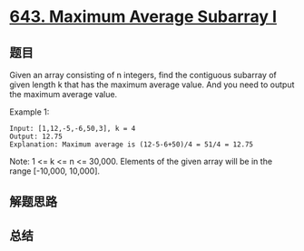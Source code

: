 # [643. Maximum Average Subarray I](https://leetcode.com/problems/maximum-average-subarray-i/)

## 题目
Given an array consisting of n integers, find the contiguous subarray of given length k that has the maximum average value. And you need to output the maximum average value.

Example 1:
```
Input: [1,12,-5,-6,50,3], k = 4
Output: 12.75
Explanation: Maximum average is (12-5-6+50)/4 = 51/4 = 12.75
```
Note:
1 <= k <= n <= 30,000.
Elements of the given array will be in the range [-10,000, 10,000].

## 解题思路


## 总结


